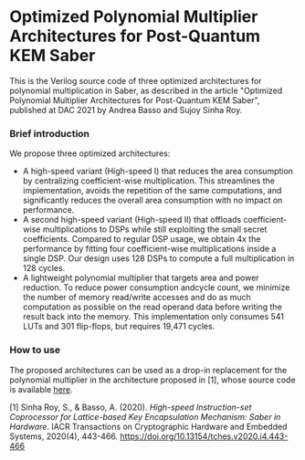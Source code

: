# Optimized Polynomial Multiplier Architectures for Post-Quantum KEM Saber

This is the Verilog source code of three optimized architectures for polynomial multiplication in Saber, as described in the article "Optimized Polynomial Multiplier Architectures for Post-Quantum KEM Saber", published at DAC 2021 by Andrea Basso and Sujoy Sinha Roy.

### Brief introduction

We propose three optimized architectures:

* A high-speed variant (High-speed I) that reduces the area consumption by centralizing coefficient-wise multiplication. This streamlines the implementation, avoids the repetition of the same computations, and significantly reduces the overall area consumption with no impact on performance.
* A second high-speed variant (High-speed II) that offloads coefficient-wise multiplications to DSPs while still exploiting the small secret coefficients. Compared to regular DSP usage, we obtain 4x the performance by fitting four coefficient-wise multiplications inside a single DSP. Our design uses 128 DSPs to compute a full multiplication in 128 cycles.
* A lightweight polynomial multiplier that targets area and power reduction. To reduce power consumption andcycle count, we minimize the number of memory read/write accesses and do as much computation as possible on the read operand data before writing the result back into the memory. This implementation only consumes 541 LUTs and 301 flip-flops, but requires 19,471 cycles.

### How to use

The proposed architectures can be used as a drop-in replacement for the polynomial multiplier in the architecture proposed in [1], whose source code is available [here](https://github.com/sujoyetc/SABER_HW).


[1] Sinha Roy, S., & Basso, A. (2020). _High-speed Instruction-set Coprocessor for Lattice-based Key Encapsulation Mechanism: Saber in Hardware_. IACR Transactions on Cryptographic Hardware and Embedded Systems, 2020(4), 443-466. https://doi.org/10.13154/tches.v2020.i4.443-466
